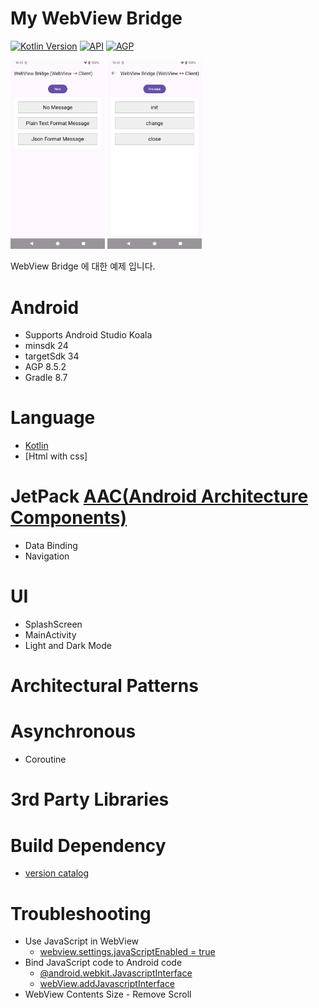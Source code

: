 <h1>My WebView Bridge</h1>

<p>
  <a href="https://kotlinlang.org"><img alt="Kotlin Version" src="https://img.shields.io/badge/Kotlin-1.9.22-blueviolet.svg?style=flat"/></a>
  <a href="https://android-arsenal.com/api?level=24"><img alt="API" src="https://img.shields.io/badge/API-24%2B-brightgreen.svg?style=flat"/></a>
  <a href="https://developer.android.com/studio/releases/gradle-plugin"><img alt="AGP" src="https://img.shields.io/badge/AGP-8.5.2-blue?style=flat"/></a>
</p>

<img src="/screen/first.png" width="30%" height="30%" title="first" alt="first"/>
<img src="/screen/second.png" width="30%" height="30%" title="second" alt="second"/>

WebView Bridge 에 대한 예제 입니다.

# Android

- Supports Android Studio Koala
- minsdk 24
- targetSdk 34
- AGP 8.5.2
- Gradle 8.7

# Language

- [Kotlin](https://kotlinlang.org)
- [Html with css]

# JetPack [AAC(Android Architecture Components)](https://blog.naver.com/dev2jb/223230422126)

- Data Binding
- Navigation

# UI

- SplashScreen
- MainActivity
- Light and Dark Mode

# Architectural Patterns

# Asynchronous

- Coroutine

# 3rd Party Libraries

# Build Dependency

- [version catalog](https://developer.android.com/build/migrate-to-catalogs)

# Troubleshooting

- Use JavaScript in WebView
  - [webview.settings.javaScriptEnabled = true](https://developer.android.com/develop/ui/views/layout/webapps/webview?hl=en#UsingJavaScript)
- Bind JavaScript code to Android code
  - [@android.webkit.JavascriptInterface](https://developer.android.com/develop/ui/views/layout/webapps/webview?hl=en#BindingJavaScript)
  - [webView.addJavascriptInterface](https://developer.android.com/develop/ui/views/layout/webapps/webview?hl=en#BindingJavaScript)
- WebView Contents Size - Remove Scroll